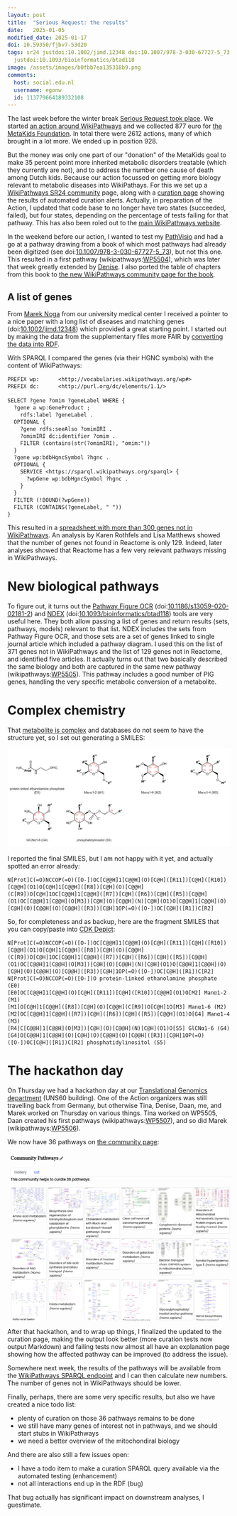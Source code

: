 ```yaml
---
layout: post
title:  "Serious Request: the results"
date:   2025-01-05
modified_date: 2025-01-17
doi: 10.59350/fjbv7-53d20
tags: sr24 justdoi:10.1002/jimd.12348 doi:10.1007/978-3-030-67727-5_73 justdoi:10.1186/s13059-020-02181-2
  justdoi:10.1093/bioinformatics/btad118
image: /assets/images/b0fbb7ea135318b9.png
comments:
  host: social.edu.nl
  username: egonw
  id: 113779664189332108
---
```


The last week before the winter break [Serious Request took place](https://chem-bla-ics.linkedchemistry.info/2024/12/09/sr24.html).
We started [an action around WikiPathways](https://www.npo3fm.nl/kominactie/acties/wikipathways-in-actie-voor-metakids) and
we collected 877 euro for [the MetaKids Foundation](https://nl.wikipedia.org/wiki/Stichting_Metakids). In total there were 2612
actions, many of which brought in a lot more. We ended up in position 928.

But the money was only one part of our "donation" of the MetaKids goal to make 35 percent point more inherited metabolic
disorders treatable (which they currently are not), and to address the number one cause of death among Dutch kids.
Because our action focussed on getting more biology relevant to metabolic diseases into WikiPathays. For this we set
up a [WikiPathways SR24 community](https://sr24.wikipathways.org/) page, along with a [curation page](https://www.wikipathways.org/sr24-curation/index2.html)
showing the results of automated curation alerts. Actually, in preparation of the Action, I updated that code
base to no longer have two states (succeeded, failed), but four states, depending on the percentage of tests failing
for that pathway. This has also been roled out to the [main WikiPathways website](https://www.wikipathways.org/).

In the weekend before our action, I wanted to test my [PathVisio](skills) and had a go at a pathway drawing
from a book of which most pathways had already been digitized (see doi:[10.1007/978-3-030-67727-5_73](https://doi.org/10.1007/978-3-030-67727-5_73)),
but not this one. This resulted in a first pathway (wikipathways:[WP5504](https://wikipathways.org/instance/WP5504)),
which was later that week greatly extended by [Denise](https://scholar.google.com/citations?hl=en&user=Le-4tuQAAAAJ).
I also ported the table of chapters from this book to [the new WikiPathways community page for the book](https://blau.wikipathways.org/).

## A list of genes

From [Marek Noga](https://scholar.google.com/citations?user=6yvglHYAAAAJ&hl=en) from our university medical center
I received a pointer to a nice paper with a long list of diseases and matching genes (doi:[10.1002/jimd.12348](https://doi.org/10.1002/jimd.12348))
which provided a great starting point. I started out by making the data from the supplementary files more FAIR
by [converting the data into RDF](https://social.edu.nl/@egonw/113661472648129803).

With SPARQL I compared the genes (via their HGNC symbols) with the content of WikiPathways:

```sparql
PREFIX wp:      <http://vocabularies.wikipathways.org/wp#>
PREFIX dc:      <http://purl.org/dc/elements/1.1/>

SELECT ?gene ?omim ?geneLabel WHERE {
  ?gene a wp:GeneProduct ;
    rdfs:label ?geneLabel .
  OPTIONAL {
    ?gene rdfs:seeAlso ?omimIRI .
    ?omimIRI dc:identifier ?omim .
    FILTER (contains(str(?omimIRI), "omim:"))
  }
  ?gene wp:bdbHgncSymbol ?hgnc .
  OPTIONAL {
    SERVICE <https://sparql.wikipathways.org/sparql> {
      ?wpGene wp:bdbHgncSymbol ?hgnc .
    }
  }
  FILTER (!BOUND(?wpGene))
  FILTER (CONTAINS(?geneLabel, " "))
}
```

This resulted in a [spreadsheet with more than 300 genes not in WikiPathways](https://docs.google.com/spreadsheets/d/1fWFKXVs9q172eHDpv4OLa0TcHuozTBweDe2_zOLJc-Q/edit?usp=sharing).
An analysis by Karen Rothfels and Lisa Matthews showed that the number of genes not found in Reactome
is only 129. Indeed, later analyses showed that Reactome has a few very relevant pathways missing in
WikiPathways.

# New biological pathways

To figure out, it turns out the [Pathway Figure OCR](https://pfocr.wikipathways.org/) (doi:[10.1186/s13059-020-02181-2](https://doi.org/10.1186/s13059-020-02181-2))
and [NDEX](https://www.ndexbio.org/) (doi:[10.1093/bioinformatics/btad118](https://doi.org/10.1093/bioinformatics/btad118)) tools
are very useful here. They both allow passing a list of genes and return results (sets, pathways, models) relevant to
that list. NDEX includes the sets from Pathway Figure OCR, and those sets are a set of genes linked to single
journal article which included a pathway diagram. I used this on the list of 371 genes not in WikiPathways and the list
of 129 genes not in Reactome, and identified five articles. It actually turns out that two
basically described the same biology and both are captured in the same new pathway
(wikipathways:[WP5505](https://wikipathways.org/instance/WP5505)). This pathway includes a good number
of PIG genes, handling the very specific metabolic conversion of a metabolite.

# Complex chemistry

That [metabolite is complex](https://social.edu.nl/@egonw/113678723229529283) and databases do not seem to have the structure yet, so I set out
generating a SMILES:

![](/assets/images/b0fbb7ea135318b9.png)

I reported the final SMILES, but I am not happy with it yet, and actually spotted an error already:

```
N[Prot]C(=O)NCCOP(=O)([O-])OC[C@@H]1[C@@H](O)[C@H]([R11])[C@H]([R10])[C@@H](O1)O[C@H]1[C@@H]([R8])[C@H](O)[C@@H](C[R9])O[C@H]1OC[C@@H]1[C@@H]([R7])[C@H]([R6])[C@H]([R5])[C@@H](O1)OC[C@@H]1[C@@H](O[M3])[C@H](O)[C@@H](N)[C@H](O1)O[C@@H]1[C@@H](O)[C@H](O)[C@@H](O)[C@@H]([R3])[C@H]1OP(=O)([O-])OC[C@H]([R1])C[R2]
```

So, for completeness and as backup, here are the fragment SMILES that you can copy/paste into [CDK Depict](https://www.simolecule.com/cdkdepict/depict.html):

```
N[Prot]C(=O)NCCOP(=O)([O-])OC[C@@H]1[C@@H](O)[C@H]([R11])[C@H]([R10])[C@@H](O1)O[C@H]1[C@@H]([R8])[C@H](O)[C@@H](C[R9])O[C@H]1OC[C@@H]1[C@@H]([R7])[C@H]([R6])[C@H]([R5])[C@@H](O1)OC[C@@H]1[C@@H](O[M3])[C@H](O)[C@@H](N)[C@H](O1)O[C@@H]1[C@@H](O)[C@H](O)[C@@H](O)[C@@H]([R3])[C@H]1OP(=O)([O-])OC[C@H]([R1])C[R2]
N[Prot]C(=O)NCCOP(=O)([O-])O protein-linked ethanolamine phosphate (E0)
[E0]OC[C@@H]1[C@@H](O)[C@H]([R11])[C@H]([R10])[C@@H](O1)O[M2] Manα1-2 (M1)
[M1]O[C@H]1[C@@H]([R8])[C@H](O)[C@@H](C[R9])O[C@H]1O[M3] Manα1-6 (M2)
[M2]OC[C@@H]1[C@@H]([R7])[C@H]([R6])[C@H]([R5])[C@@H](O1)O[G4] Manα1-4 (M3)
[R4]C[C@@H]1[C@@H](O[M3])[C@H](O)[C@@H](N)[C@H](O1)O[S5] GlCNα1-6 (G4)
[G4]O[C@@H]1[C@@H](O)[C@H](O)[C@@H](O)[C@@H]([R3])[C@H]1OP(=O)([O-])OC[C@H]([R1])C[R2] phosphatidylinositol (S5)
```

# The hackathon day

On Thursday we had a hackathon day at our [Translational Genomics department](https://www.maastrichtuniversity.nl/research/translational-genomics)
(UNS60 building). One of the Action organizers was still travelling back from Germany, but otherwise Tina, Denise, Daan, me, and Marek worked
on Thursday on various things. Tina worked on WP5505, Daan created his first pathways (wikipathways:[WP5507](https://wikipathways.org/instance/WP5507)),
and so did Marek (wikipathways:[WP5506](https://wikipathways.org/instance/WP5506)).

We now have 36 pathways on [the community page](https://sr24.wikipathways.org/):

![](/assets/images/sr24_community_pathways.png)

After that hackathon, and to wrap up things, I finalized the updated to the curation page, making the output
look better (more curation tests now output Markdown) and failing tests now almost all have an explanation page
showing how the affected pathway can be improved (to address the issue).

Somewhere next week, the results of the pathways will be available from the [WikiPathways SPARQL endpoint](https://sparql.wikipathways.org/)
and I can then calculate new numbers. The number of genes not in WikiPathways should be lower.

Finally, perhaps, there are some very specific results, but also we have created a nice todo list:

* plenty of curation on those 36 pathways remains to be done
* we still have many genes of interest not in pathways, and we should start stubs in WikiPathways
* we need a better overview of the mitochondiral biology

And there are also still a few issues open:

* I have a todo item to make a curation SPARQL query available via the automated testing (enhancement)
* not all interactions end up in the RDF (bug)

That bug actually has significant impact on downstream analyses, I guestimate.
